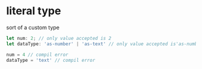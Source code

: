 # literal type

sort of a custom type

```typescript
let num: 2; // only value accepted is 2
let dataType: 'as-number' | 'as-text' // only value accepted is'as-number' or 'as-text'

num = 4 // compil error
dataType = 'text' // compil error
```
